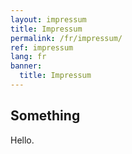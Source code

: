 ```yaml
---
layout: impressum
title: Impressum
permalink: /fr/impressum/
ref: impressum
lang: fr
banner:
  title: Impressum
---
```


## Something

Hello.
